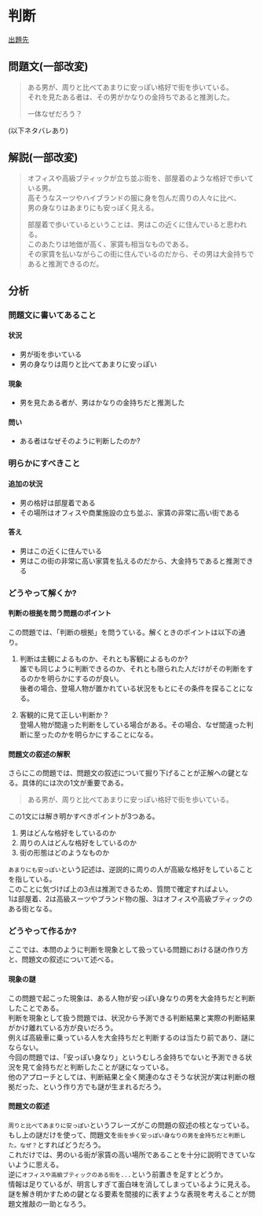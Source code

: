 # 判断
[出題先](https://www.cindythink.com/puzzle/show/252)
## 問題文(一部改変)
> ある男が、周りと比べてあまりに安っぽい格好で街を歩いている。  
> それを見たある者は、その男がかなりの金持ちであると推測した。  
>
>一体なぜだろう？  

(以下ネタバレあり)

## 解説(一部改変)

> オフィスや高級ブティックが立ち並ぶ街を、部屋着のような格好で歩いている男。  
> 高そうなスーツやハイブランドの服に身を包んだ周りの人々に比べ、  
> 男の身なりはあまりにも安っぽく見える。  
> 
> 部屋着で歩いているということは、男はこの近くに住んでいると思われる。  
> このあたりは地価が高く、家賃も相当なものである。  
> その家賃を払いながらこの街に住んでいるのだから、その男は大金持ちであると推測できるのだ。  

## 分析
### 問題文に書いてあること
#### 状況
- 男が街を歩いている
- 男の身なりは周りと比べてあまりに安っぽい

#### 現象
- 男を見たある者が、男はかなりの金持ちだと推測した

#### 問い
- ある者はなぜそのように判断したのか?

### 明らかにすべきこと
#### 追加の状況
- 男の格好は部屋着である
- その場所はオフィスや商業施設の立ち並ぶ、家賃の非常に高い街である

#### 答え
- 男はこの近くに住んでいる
- 男はこの街の非常に高い家賃を払えるのだから、大金持ちであると推測できる

### どうやって解くか?
#### 判断の根拠を問う問題のポイント
この問題では、「判断の根拠」を問うている。解くときのポイントは以下の通り。
1. 判断は主観によるものか、それとも客観によるものか?  
誰でも同じように判断できるのか、それとも限られた人だけがその判断をするのかを明らかにするのが良い。  
後者の場合、登場人物が置かれている状況をもとにその条件を探ることになる。

1. 客観的に見て正しい判断か？  
登場人物が間違った判断をしている場合がある。その場合、なぜ間違った判断に至ったのかを明らかにすることになる。 

#### 問題文の叙述の解釈
さらにこの問題では、問題文の叙述について掘り下げることが正解への鍵となる。具体的には次の1文が重要である。
> ある男が、周りと比べてあまりに安っぽい格好で街を歩いている。

この1文には解き明かすべきポイントが3つある。
1. 男はどんな格好をしているのか
1. 周りの人はどんな格好をしているのか
1. 街の形態はどのようなものか

`あまりにも安っぽい`という記述は、逆説的に周りの人が高級な格好をしていることを指している。  
このことに気づけば上の3点は推測できるため、質問で確定すればよい。  
1は部屋着、2は高級スーツやブランド物の服、3はオフィスや高級ブティックのある街となる。  

### どうやって作るか?
ここでは、本問のように判断を現象として扱っている問題における謎の作り方と、問題文の叙述について述べる。
#### 現象の謎
この問題で起こった現象は、ある人物が安っぽい身なりの男を大金持ちだと判断したことである。  
判断を現象として扱う問題では、状況から予測できる判断結果と実際の判断結果がかけ離れている方が良いだろう。  
例えば高級車に乗っている人を大金持ちだと判断するのは当たり前であり、謎にならない。  
今回の問題では、「安っぽい身なり」というむしろ金持ちでないと予測できる状況を見て金持ちだと判断したことが謎になっている。  
他のアプローチとしては、判断結果と全く関連のなさそうな状況が実は判断の根拠だった、という作り方でも謎が生まれるだろう。  
#### 問題文の叙述
`周りと比べてあまりに安っぽい`というフレーズがこの問題の叙述の核となっている。  
もし上の謎だけを使って、問題文を`街を歩く安っぽい身なりの男を金持ちだと判断した。なぜ？`とすればどうだろう。  
これだけでは、男のいる街が家賃の高い場所であることを十分に説明できていないように思える。  
逆に`オフィスや高級ブティックのある街を...`という前置きを足すとどうか。  
情報は足りているが、明言しすぎて面白味を消してしまっているように見える。  
謎を解き明かすための鍵となる要素を間接的に表すような表現を考えることが問題文推敲の一助となろう。
